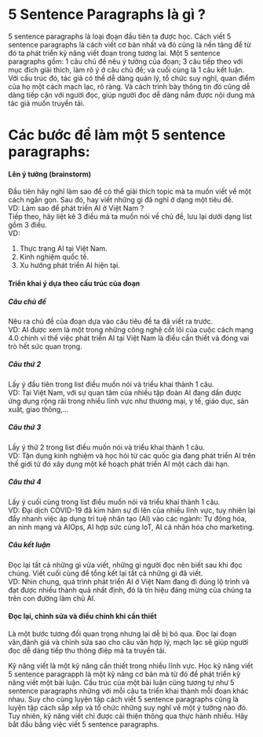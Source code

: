 # 5 Sentence Paragraphs là gì ?
5 sentence paragraphs là loại đoạn đầu tiên ta được học. Cách viết 5 sentence paragraphs là cách viết cơ bản nhất và đó cũng là nền tảng để từ đó ta phát triển kỹ năng viết đoạn trong tương lai. Một 5 sentence paragraphs gồm: 1 câu chủ đề nêu ý tưởng của đoạn; 3 câu tiếp theo với mục đích giải thích, làm rõ ý ở câu chủ đề; và cuối cùng là 1 câu kết luận. Với cấu trúc đó, tác giả có thể dễ dàng quản lý, tổ chức suy nghĩ, quan điểm của họ một cách mạch lạc, rõ ràng. Và cách trình bày thông tin đó cũng dễ dàng tiếp cận với người đọc, giúp người đọc dễ dàng nắm được nội dung mà tác giả muốn truyền tải.
# Các bước để làm một 5 sentence paragraphs:
#### Lên ý tưởng (brainstorm)
Đầu tiên hãy nghĩ làm sao để có thể giải thích topic mà ta muốn viết về một cách ngắn gọn. Sau đó, hay viết những gì đã nghĩ ở dạng một tiêu đề.\
VD: Làm sao để phát triển AI ở Việt Nam ?\
Tiếp theo, hãy liệt kê 3 điều mà ta muốn nói về chủ đề, lưu lại dưới dạng list gồm 3 điều.\
VD:
1. Thực trạng AI tại Việt Nam.
2. Kinh nghiệm quốc tế.
3. Xu hướng phát triển AI hiện tại.
#### Triển khai ý dựa theo cấu trúc của đoạn
##### Câu chủ đề 
Nêu ra chủ đề của đoạn dựa vào câu tiêu đề ta đã viết ra trước.\
VD: AI được xem là một trong những công nghệ cốt lõi của cuộc cách mạng 4.0 chính vì thế việc phát triển AI tại Việt Nam là điều cần thiết và đóng vai trò hết sức quan trọng.
##### Câu thứ 2
Lấy ý đầu tiên trong list điều muốn nói và triểu khai thành 1 câu.\
VD: Tại Việt Nam, với sự quan tâm của nhiều tập đoàn AI đang dần được ứng dụng rộng rãi trong nhiều lĩnh vực như thương mại, y tế, giáo dục, sản xuất, giao thông,...
##### Câu thứ 3
Lấy ý thứ 2 trong list điều muốn nói và triểu khai thành 1 câu.\
VD: Tận dụng kinh nghiệm và học hỏi từ các quốc gia đang phát triển AI trên thế giới từ đó xây dụng một kế hoạch phát triển AI một cách dài hạn.
##### Câu thứ 4 
Lấy ý cuối cùng trong list điều muốn nói và triểu khai thành 1 câu.\
VD: Đại dịch COVID-19 đã kìm hãm sự đi lên của nhiều lĩnh vực, tuy nhiên lại đẩy nhanh việc áp dụng trí tuệ nhân tạo (AI) vào các ngành: Tự động hóa, an ninh mạng và AIOps, AI hợp sức cùng IoT, AI cá nhân hóa cho marketing.
##### Câu kết luận
Đọc lại tất cả những gì vừa viết, những gì người đọc nên biết sau khi đọc chúng. Viết cuối cùng để tổng kết lại tất cả những gì đã viết.\
VD: Nhìn chung, quá trình phát triển AI ở Việt Nam đang đi đúng lộ trình và đạt được nhiều thành quả nhất định, đó là tín hiệu đáng mừng của chúng ta trên con đường làm chủ AI.
#### Đọc lại, chỉnh sửa và điều chỉnh khi cần thiết
Là một bước tương đối quan trọng nhưng lại dễ bị bỏ qua. Đọc lại đoạn văn,đánh giá và chỉnh sửa sao cho câu văn hợp lý, mạch lạc sẽ giúp người đọc dễ dàng tiếp thu thông điệp mà ta truyền tải.

Kỹ năng viết là một kỹ năng cần thiết trong nhiều lĩnh vực. Học kỹ năng viết 5 sentence paragrapph là một kỹ năng cơ bản mà từ đó để phát triển kỹ năng viết một bài luận. Cấu trúc của một bài luận cũng tương tự như 5 sentence paragraphs những với mỗi câu ta triển khai thành mỗi đoạn khác nhau. Suy cho cùng luyện tập cách viết 5 sentence paragraphs cũng là luyện tập cách sắp xếp và tổ chức những suy nghĩ về một ý tưởng nào đó. Tuy nhiên, kỹ năng viết chỉ được cải thiện thông qua thực hành nhiều. Hãy bắt đầu bằng việc viết 5 sentence paragraphs.



